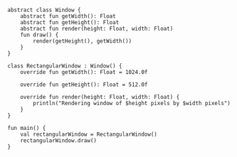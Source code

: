 <pre>
<code>
<span class="keyword">abstract class</span> Window {
    <span class="keyword">abstract fun</span> getWidth(): <span class="types">Float</span>
    <span class="keyword">abstract fun</span> getHeight(): <span class="types">Float</span>
    <span class="keyword">abstract fun</span> render(height: <span class="types">Float</span>, width: <span class="types">Float</span>)
    <span class="keyword">fun</span> draw() {
        render(getHeight(), getWidth())
    }
}

<span class="keyword">class</span> RectangularWindow : Window() {
    <span class="keyword">override fun</span> getWidth(): <span class="types">Float</span> = <span class="literals">1024.0f</span>

    <span class="keyword">override fun</span> getHeight(): <span class="types">Float</span> = <span class="literals">512.0f</span>

    <span class="keyword">override fun</span> render(height: <span class="types">Float, width: <span class="types">Float)</span> {
        <span class="stdlib">println</span>(<span class="string">"Rendering window of $height pixels by $width pixels"</span>)
    }
}

<span class="keyword">fun</span> main() {
    <span class="keyword">val</span> rectangularWindow = RectangularWindow()
    rectangularWindow.draw()
}
</code>
</pre>